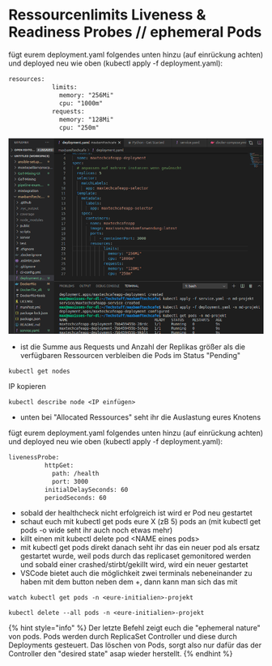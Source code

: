# Ressourcenlimits Liveness & Readiness Probes // ephemeral Pods

fügt eurem deployment.yaml folgendes unten hinzu \(auf einrückung achten\) und deployed neu wie oben \(kubectl apply -f deployment.yaml\):

```text
resources:
            limits:
              memory: "256Mi"
              cpu: "1000m"
            requests:
              memory: "128Mi"
              cpu: "250m"
```

![](../../../.gitbook/assets/image%20%2861%29.png)

* ist die Summe aus Requests und Anzahl der Replikas größer als die verfügbaren Ressourcen verbleiben die Pods im Status "Pending" 

```text
kubectl get nodes
```

IP kopieren

```text
kubectl describe node <IP einfügen>
```

* unten bei "Allocated Ressources" seht ihr die Auslastung eures Knotens

fügt eurem deployment.yaml folgendes unten hinzu \(auf einrückung achten\) und deployed neu wie oben \(kubectl apply -f deployment.yaml\):

```text
livenessProbe:
          httpGet:
            path: /health
            port: 3000
          initialDelaySeconds: 60
          periodSeconds: 60
```

* sobald der healthcheck nicht erfolgreich ist wird er Pod neu gestartet
* schaut euch mit kubectl get pods eure X \(zB 5\) pods an \(mit kubectl get pods -o wide seht ihr auch noch etwas mehr\) 
* killt einen mit kubectl delete pod &lt;NAME eines pods&gt; 
* mit kubectl get pods direkt danach seht ihr das ein neuer pod als ersatz gestartet wurde, weil pods durch das replicaset gemonitored werden und sobald einer crashed/stirbt/gekillt wird, wird ein neuer gestartet
* VSCode bietet auch die möglichkeit zwei terminals nebeneinander zu haben mit dem button neben dem +, dann kann man sich das mit

```text
watch kubectl get pods -n <eure-initialien>-projekt
```

```text
kubectl delete --all pods -n <eure-initialien>-projekt
```

{% hint style="info" %}
Der letzte Befehl zeigt euch die "ephemeral nature" von pods. Pods werden durch ReplicaSet Controller und diese durch Deployments gesteuert. Das löschen von Pods, sorgt also nur dafür das der Controller den "desired state" asap wieder herstellt.
{% endhint %}


